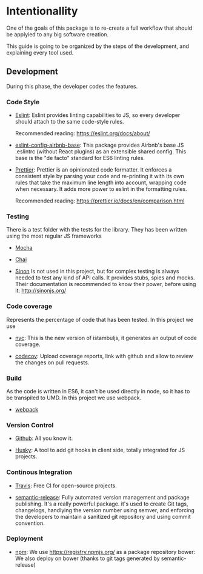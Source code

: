 # Intentionallity

One of the goals of this package is to re-create a full workflow that should be applyied to any big software creation.

This guide is going to be organized by the steps of the development, and explaining every tool used.

## Development

During this phase, the developer codes the features.

### Code Style
* [Eslint](https://eslint.org/): Eslint provides linting capabilities to JS, so every developer should attach to the same code-style rules.

  Recommended reading: https://eslint.org/docs/about/

* [eslint-config-airbnb-base](https://www.npmjs.com/package/eslint-config-airbnb-base): This package provides Airbnb's base JS .eslintrc (without React plugins) as an extensible shared config. This base is the "de facto" standard for ES6 linting rules. 

* [Prettier](https://github.com/prettier/prettier): Prettier is an opinionated code formatter. It enforces a consistent style by parsing your code and re-printing it with its own rules that take the maximum line length into account, wrapping code when necessary. It adds more power to eslint in the formatting rules. 

  Recommended reading: https://prettier.io/docs/en/comparison.html

### Testing

There  is a test folder with the tests for the library. They has been written using the most regular JS frameworks

* [Mocha](https://mochajs.org/) 

* [Chai](http://www.chaijs.com/)

* [Sinon](http://www.chaijs.com/) Is not used in this project, but for complex testing is always needed to test any kind of API calls. It provides stubs, spies and mocks. Their documentation is recommended to know their power, before using it: http://sinonjs.org/

### Code coverage

Represents the percentage of code that has been tested. In this project we use 

* [nyc](https://github.com/istanbuljs/nyc): This is the new version of istambuljs, it generates an output of code coverage.

* [codecov](https://codecov.io/): Upload coverage reports, link with github and allow to review the changes on pull requests.

### Build

As the code is written in ES6, it can't be used directly in node, so it has to be transpiled to UMD. In this project we use webpack.

* [webpack](https://webpack.js.org/)

### Version Control

* [Github](https://github.com/): All you know it.

* [Husky](https://github.com/typicode/husky): A tool to add git hooks in client side, totally integrated for JS projects.

### Continous Integration

* [Travis](https://travis-ci.org/): Free CI for open-source projects.

* [semantic-release](https://github.com/semantic-release/semantic-release): Fully automated version management and package publishing. It's a really powerful package. it's used to create Git tags, changelogs, handlying the version number using semver, and enforcing the developers to maintain a sanitized git repository and using commit convention.

### Deployment
* [npm](https://npmjs.org): We use https://registry.npmjs.org/ as a package repository
bower: We also deploy on bower (thanks to git tags generated by semantic-release)
